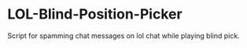 # LOL-Blind-Position-Picker
Script for spamming chat messages on lol chat while playing blind pick.

